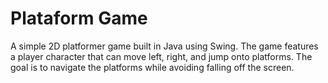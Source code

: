# Plataform Game

A simple 2D platformer game built in Java using Swing. The game features a player character that can move left, right, and jump onto platforms. The goal is to navigate the platforms while avoiding falling off the screen.
